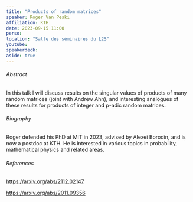 ```yaml
---
title: "Products of random matrices"
speaker: Roger Van Peski
affiliation: KTH
date: 2023-09-15 11:00
perso: 
location: "Salle des séminaires du L2S"
youtube:
speakerdeck:
aside: true
---
```


###### Abstract
In this talk I will discuss results on the singular values of products of many random matrices (joint with Andrew Ahn),
and interesting analogues of these results for products of integer and p-adic random matrices.

###### Biography
Roger defended his PhD at MIT in 2023, advised by Alexei Borodin, and is now a postdoc at KTH.
He is interested in various topics in probability, mathematical physics and related areas.

###### References

https://arxiv.org/abs/2112.02147

https://arxiv.org/abs/2011.09356
